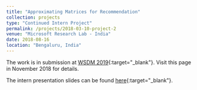 ```yaml
---
title: "Approximating Matrices for Recommendation"
collection: projects
type: "Continued Intern Project"
permalink: /projects/2018-03-10-project-2
venue: "Microsoft Research Lab - India"
date: 2018-08-16
location: "Bengaluru, India"
---
```


The work is in submission at [WSDM 2019](http://www.wsdm-conference.org/2019/){:target="_blank"}. Visit this page in November 2018 for details.

The intern presentation slides can be found [here](https://drive.google.com/file/d/1u_cx56K4xzdzznv-wuj1m9O1W98XaKjB/view?usp=sharing){:target="_blank"}.